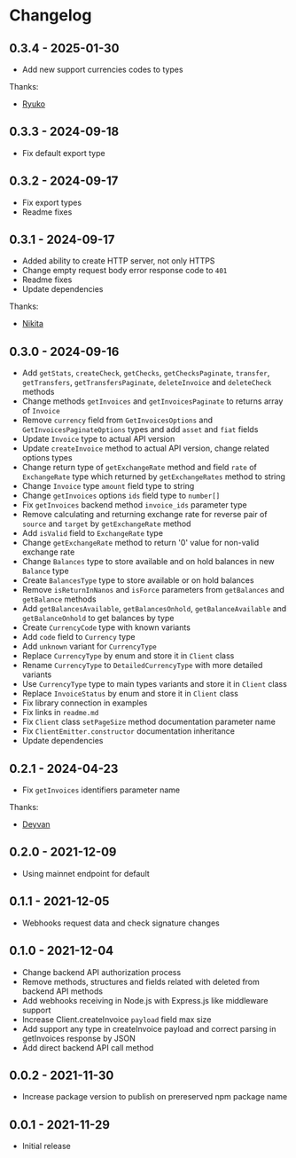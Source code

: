 # Changelog

## 0.3.4 - 2025-01-30

- Add new support currencies codes to types

Thanks:

- [Ryuko](https://github.com/helloryuko)

## 0.3.3 - 2024-09-18

- Fix default export type

## 0.3.2 - 2024-09-17

- Fix export types
- Readme fixes

## 0.3.1 - 2024-09-17

- Added ability to create HTTP server, not only HTTPS
- Change empty request body error response code to `401`
- Readme fixes
- Update dependencies

Thanks:

- [Nikita](https://github.com/asymptotee)

## 0.3.0 - 2024-09-16

- Add `getStats`, `createCheck`, `getChecks`, `getChecksPaginate`, `transfer`, `getTransfers`, `getTransfersPaginate`, `deleteInvoice` and `deleteCheck` methods
- Change methods `getInvoices` and `getInvoicesPaginate` to returns array of `Invoice`
- Remove `currency` field from `GetInvoicesOptions` and `GetInvoicesPaginateOptions` types and add `asset` and `fiat` fields
- Update `Invoice` type to actual API version
- Update `createInvoice` method to actual API version, change related options types
- Change return type of `getExchangeRate` method and field `rate` of `ExchangeRate` type which returned by `getExchangeRates` method to string
- Change `Invoice` type `amount` field type to string
- Change `getInvoices` options `ids` field type to `number[]`
- Fix `getInvoices` backend method `invoice_ids` parameter type
- Remove calculating and returning exchange rate for reverse pair of `source` and `target` by `getExchangeRate` method
- Add `isValid` field to `ExchangeRate` type
- Change `getExchangeRate` method to return '0' value for non-valid exchange rate
- Change `Balances` type to store available and on hold balances in new `Balance` type
- Create `BalancesType` type to store available or on hold balances
- Remove `isReturnInNanos` and `isForce` parameters from `getBalances` and `getBalance` methods
- Add `getBalancesAvailable`, `getBalancesOnhold`, `getBalanceAvailable` and `getBalanceOnhold` to get balances by type
- Create `CurrencyCode` type with known variants
- Add `code` field to `Currency` type
- Add `unknown` variant for `CurrencyType`
- Replace `CurrencyType` by enum and store it in `Client` class
- Rename `CurrencyType` to `DetailedCurrencyType` with more detailed variants
- Use `CurrencyType` type to main types variants and store it in `Client` class
- Replace `InvoiceStatus` by enum and store it in `Client` class
- Fix library connection in examples
- Fix links in `readme.md`
- Fix `Client` class `setPageSize` method documentation parameter name
- Fix `ClientEmitter.constructor` documentation inheritance
- Update dependencies

## 0.2.1 - 2024-04-23

- Fix `getInvoices` identifiers parameter name

Thanks:

- [Deyvan](https://github.com/Deyvan)

## 0.2.0 - 2021-12-09

- Using mainnet endpoint for default

## 0.1.1 - 2021-12-05

- Webhooks request data and check signature changes

## 0.1.0 - 2021-12-04

- Change backend API authorization process
- Remove methods, structures and fields related with deleted from backend API methods
- Add webhooks receiving in Node.js with Express.js like middleware support
- Increase Client.createInvoice `payload` field max size
- Add support any type in createInvoice payload and correct parsing in getInvoices response by JSON
- Add direct backend API call method

## 0.0.2 - 2021-11-30

- Increase package version to publish on prereserved npm package name

## 0.0.1 - 2021-11-29

- Initial release